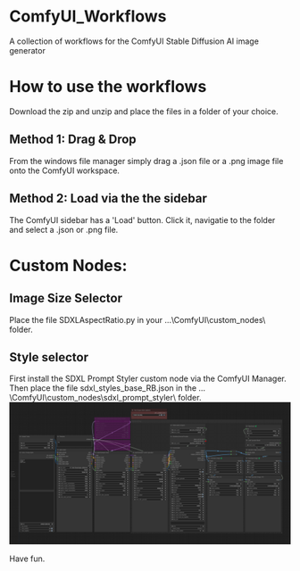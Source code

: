 # ComfyUI_Workflows
A collection of workflows for the ComfyUI Stable Diffusion AI image generator
# How to use the workflows
Download the zip and unzip and place the files in a folder of your choice.
## Method 1: Drag & Drop
From the windows file manager simply drag a .json file or a .png image file onto the ComfyUI workspace.
## Method 2: Load via the the sidebar
The ComfyUI sidebar has a 'Load' button. Click it, navigatie to the folder and select a .json or .png file.
# Custom Nodes:
## Image Size Selector
Place the file SDXLAspectRatio.py in your …\ComfyUI\custom_nodes\ folder.
## Style selector
First install the SDXL Prompt Styler custom node via the ComfyUI Manager.
Then place the file sdxl_styles_base_RB.json in the …\ComfyUI\custom_nodes\sdxl_prompt_styler\ folder.
![Default Turbo Workflow](https://github.com/RudyB24/ComfyUI_Workflows/blob/main/Default_Turbo_Workflow.png)

Have fun.
